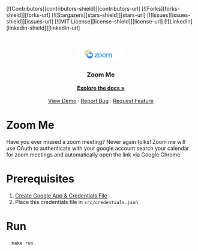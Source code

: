 
[![Contributors][contributors-shield]][contributors-url]
[![Forks][forks-shield]][forks-url]
[![Stargazers][stars-shield]][stars-url]
[![Issues][issues-shield]][issues-url]
[![MIT License][license-shield]][license-url]
[![LinkedIn][linkedin-shield]][linkedin-url]

<br />
<p align="center">
  <a href="https://github.com/earlonrails/zoom-me">
    <img src="images/logo.jpg" alt="Logo" width="25%">
  </a>

  <h3 align="center">Zoom Me</h3>

  <p align="center">
    <a href="https://github.com/earlonrails/zoom-me"><strong>Explore the docs »</strong></a>
    <br />
    <br />
    <a href="https://github.com/earlonrails/zoom-me">View Demo</a>
    ·
    <a href="https://github.com/earlonrails/zoom-me/issues">Report Bug</a>
    ·
    <a href="https://github.com/earlonrails/zoom-me/issues">Request Feature</a>
  </p>
</p>

Zoom Me
======

Have you ever missed a zoom meeting? Never again folks!
Zoom me will use OAuth to authenticate with your google account search your calendar
for zoom meetings and automatically open the link via Google Chrome.

Prerequisites
=============

1. [Create Google App & Credentials File](https://developers.google.com/workspace/guides/create-credentials)
2. Place this credentials file in `src/credentials.json`

Run
===

```
  make run
```

